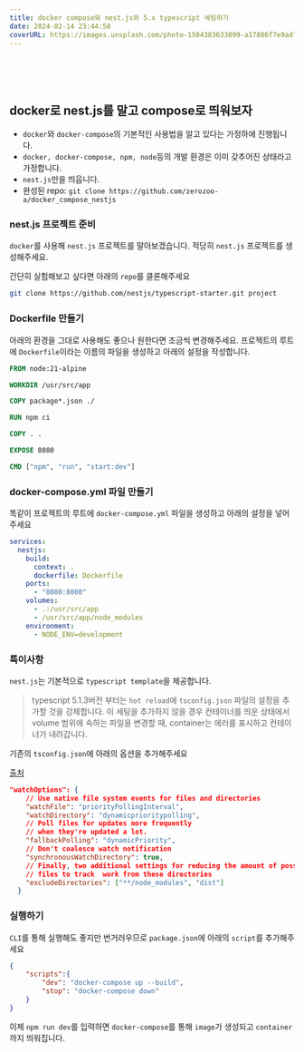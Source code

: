 ```yaml
---
title: docker compose와 nest.js와 5.x typescript 세팅하기
date: 2024-02-14 23:44:58
coverURL: https://images.unsplash.com/photo-1504383633899-a17806f7e9ad?q=80&w=3006&auto=format&fit=crop&ixlib=rb-4.0.3&ixid=M3wxMjA3fDB8MHxwaG90by1wYWdlfHx8fGVufDB8fHx8fA%3D%3D
---
```

<br />
<br />
<br />



## docker로 nest.js를 말고 compose로 띄워보자
- `docker`와 `docker-compose`의 기본적인 사용법을 알고 있다는 가정하에 진행됩니다.
- `docker, docker-compose, npm, node`등의 개발 환경은 이미 갖추어진 상태라고 가정합니다.
- `nest.js`만을 띄웁니다.
- 완성된 repo: `git clone https://github.com/zerozoo-a/docker_compose_nestjs`

### nest.js 프로젝트 준비
`docker`를 사용해 `nest.js` 프로젝트를 말아보겠습니다.
적당히 `nest.js` 프로젝트를 생성해주세요.

간단히 실험해보고 싶다면 아래의 `repo`를 클론해주세요

```sh
git clone https://github.com/nestjs/typescript-starter.git project
```

### Dockerfile 만들기

아래의 환경을 그대로 사용해도 좋으나 원한다면 조금씩 변경해주세요.
프로젝트의 루트에 `Dockerfile`이라는 이름의 파일을 생성하고 아래의 설정을 작성합니다.

```Dockerfile
FROM node:21-alpine

WORKDIR /usr/src/app

COPY package*.json ./

RUN npm ci

COPY . .

EXPOSE 8080

CMD ["npm", "run", "start:dev"]
```

### docker-compose.yml 파일 만들기

똑같이 프로젝트의 루트에 `docker-compose.yml` 파일을 생성하고
아래의 설정을 넣어주세요

```yml
services:
  nestjs:
    build:
      context: .
      dockerfile: Dockerfile
    ports:
      - "8080:8080"
    volumes:
      - .:/usr/src/app
      - /usr/src/app/node_modules
    environment:
      - NODE_ENV=development
```

### 특이사항

`nest.js`는 기본적으로 `typescript template`을 제공합니다.

>typescript 5.1.3버전 부터는 `hot reload`에 `tsconfig.json` 파일의 설정을 추가할 것을 강제합니다.
이 세팅을 추가하지 않을 경우 컨테이너를 띄운 상태에서 volume 범위에 속하는 파일을 변경할 때, 
container는 에러를 표시하고 컨테이너가 내려갑니다.

기존의 `tsconfig.json`에 아래의 옵션을 추가해주세요

<a href="https://blog.stackademic.com/using-docker-compose-to-run-nestjs-applications-with-redis-and-postgres-586ab132b60c">출처</a>

```json
"watchOptions": {
    // Use native file system events for files and directories
    "watchFile": "priorityPollingInterval",
    "watchDirectory": "dynamicprioritypolling",
    // Poll files for updates more frequently
    // when they're updated a lot.
    "fallbackPolling": "dynamicPriority",
    // Don't coalesce watch notification
    "synchronousWatchDirectory": true,
    // Finally, two additional settings for reducing the amount of possible
    // files to track  work from these directories
    "excludeDirectories": ["**/node_modules", "dist"]
  }
```


### 실행하기

`CLI`를 통해 실행해도 좋지만 번거러우므로 `package.json`에 아래의 `script`를 추가해주세요

```json
{
    "scripts":{
        "dev": "docker-compose up --build",
        "stop": "docker-compose down"
    }
}
```

이제 `npm run dev`를 입력하면 `docker-compose`를 통해 `image`가 생성되고 `container`까지 띄워집니다.


